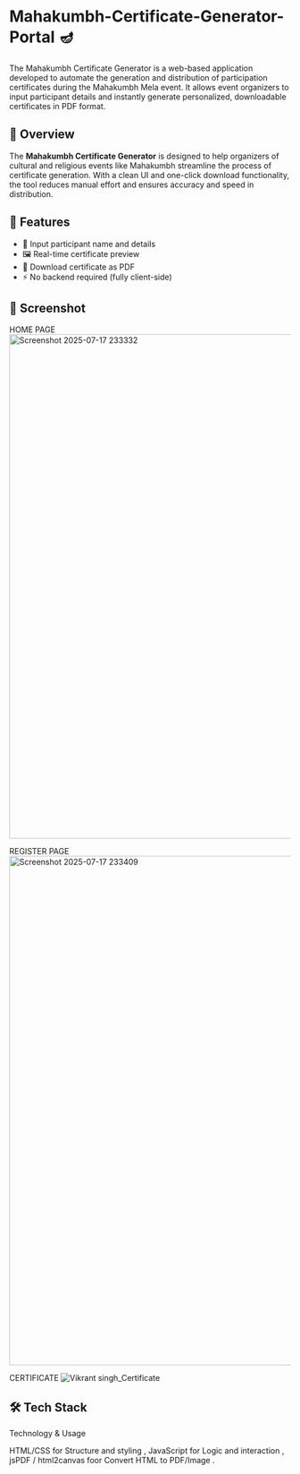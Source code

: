 # Mahakumbh-Certificate-Generator-Portal 🪔
The Mahakumbh Certificate Generator is a web-based application developed to automate the generation and distribution of participation certificates during the Mahakumbh Mela event. It allows event organizers to input participant details and instantly generate personalized, downloadable certificates in PDF format. 

## 🌟 Overview
The **Mahakumbh Certificate Generator** is designed to help organizers of cultural and religious events like Mahakumbh streamline the process of certificate generation. With a clean UI and one-click download functionality, the tool reduces manual effort and ensures accuracy and speed in distribution.

## 🎯 Features

- 🎫 Input participant name and details
- 🖼️ Real-time certificate preview
- 📄 Download certificate as PDF
- ⚡ No backend required (fully client-side)

## 📸 Screenshot

HOME PAGE
<img width="1872" height="901" alt="Screenshot 2025-07-17 233332" src="https://github.com/user-attachments/assets/9cf661b1-47a1-46eb-83b1-b60abc799bb3" />



REGISTER PAGE
<img width="1886" height="910" alt="Screenshot 2025-07-17 233409" src="https://github.com/user-attachments/assets/6ca23a71-7866-4fb9-b6dc-23565ecffd4f" />



CERTIFICATE
                ![Vikrant singh_Certificate](https://github.com/user-attachments/assets/38e0f62d-112f-452c-80ac-883d909bb1d0)



## 🛠️ Tech Stack

 Technology & Usage 

 HTML/CSS   for Structure and styling ,
 JavaScript for Logic and interaction , 
 jsPDF / html2canvas foor Convert HTML to PDF/Image .
